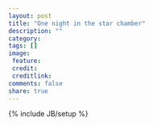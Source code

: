 ```yaml
---
layout: post
title: "One night in the star chamber"
description: ""
category: 
tags: []
image:
 feature: 
 credit:
 creditlink:
comments: false
share: true
---
```

{% include JB/setup %}
